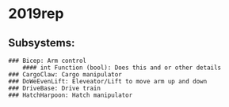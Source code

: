 # 2019rep
## Subsystems:
    ### Bicep: Arm control
        #### int Function (bool): Does this and or other details
    ### CargoClaw: Cargo manipulator
    ### DoWeEvenLift: Eleveator/Lift to move arm up and down
    ### DriveBase: Drive train
    ### HatchHarpoon: Hatch manipulator
    
  
